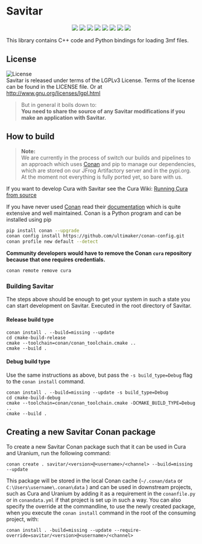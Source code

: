 # Savitar

<p align="center">
    <a href="https://github.com/Ultimaker/libSavitar/actions/workflows/conan-package.yml" alt="Conan Package">
        <img src="https://github.com/Ultimaker/libsavitar/actions/workflows/conan-package.yml/badge.svg" /></a>
    <a href="https://github.com/Ultimaker/libSavitar/actions/workflows/unit-test.yml" alt="Unit test">
        <img src="https://github.com/Ultimaker/libsavitar/actions/workflows/unit-test.yml/badge.svg" /></a>
    <a href="https://github.com/Ultimaker/libSavitar/issues" alt="Open Issues">
        <img src="https://img.shields.io/github/issues/ultimaker/libsavitar" /></a>
    <a href="https://github.com/Ultimaker/libSavitar/issues?q=is%3Aissue+is%3Aclosed" alt="Closed Issues">
        <img src="https://img.shields.io/github/issues-closed/ultimaker/libsavitar?color=g" /></a>
    <a href="https://github.com/Ultimaker/libSavitar/pulls" alt="Pull Requests">
        <img src="https://img.shields.io/github/issues-pr/ultimaker/libsavitar" /></a>
    <a href="https://github.com/Ultimaker/libSavitar/graphs/contributors" alt="Contributors">
        <img src="https://img.shields.io/github/contributors/ultimaker/libsavitar" /></a>
    <a href="https://github.com/Ultimaker/libSavitar" alt="Repo Size">
        <img src="https://img.shields.io/github/repo-size/ultimaker/libsavitar?style=flat" /></a>
    <a href="https://github.com/Ultimaker/libSavitar/blob/master/LICENSE" alt="License">
        <img src="https://img.shields.io/github/license/ultimaker/libsavitar?style=flat" /></a>
</p>

This library contains C++ code and Python bindings for loading 3mf files.

## License

![License](https://img.shields.io/github/license/ultimaker/libsavitar?style=flat)  
Savitar is released under terms of the LGPLv3 License. Terms of the license can be found in the LICENSE file. Or at
http://www.gnu.org/licenses/lgpl.html

> But in general it boils down to:  
> **You need to share the source of any Savitar modifications if you make an application with Savitar.**

## How to build

> **Note:**  
> We are currently in the process of switch our builds and pipelines to an approach which uses [Conan](https://conan.io/)
> and pip to manage our dependencies, which are stored on our JFrog Artifactory server and in the pypi.org.
> At the moment not everything is fully ported yet, so bare with us.

If you want to develop Cura with Savitar see the Cura Wiki: [Running Cura from source](https://github.com/Ultimaker/Cura/wiki/Running-Cura-from-Source)

If you have never used [Conan](https://conan.io/) read their [documentation](https://docs.conan.io/en/latest/index.html)
which is quite extensive and well maintained. Conan is a Python program and can be installed using pip

```bash
pip install conan --upgrade
conan config install https://github.com/ultimaker/conan-config.git
conan profile new default --detect
```

**Community developers would have to remove the Conan `cura` repository because that one requires credentials.**
```bash
conan remote remove cura
```

### Building Savitar

The steps above should be enough to get your system in such a state you can start development on Savitar. Executed in the root directory of
Savitar.

#### Release build type

```shell
conan install . --build=missing --update
cd cmake-build-release
cmake --toolchain=conan/conan_toolchain.cmake ..
cmake --build .
```

#### Debug build type

Use the same instructions as above, but pass the `-s build_type=Debug` flag to the `conan install` command.

```shell
conan install . --build=missing --update -s build_type=Debug
cd cmake-build-debug
cmake --toolchain=conan/conan_toolchain.cmake -DCMAKE_BUILD_TYPE=Debug ..
cmake --build .
```

## Creating a new Savitar Conan package

To create a new Savitar Conan package such that it can be used in Cura and Uranium, run the following command:

```shell
conan create . savitar/<version>@<username>/<channel> --build=missing --update
```

This package will be stored in the local Conan cache (`~/.conan/data` or `C:\Users\username\.conan\data` ) and can be used in downstream
projects, such as Cura and Uranium by adding it as a requirement in the `conanfile.py` or in `conandata.yml` if that project is set up
in such a way. You can also specify the override at the commandline, to use the newly created package, when you execute the `conan install`
command in the root of the consuming project, with:


```shell
conan install . -build=missing --update --require-override=savitar/<version>@<username>/<channel>
```
